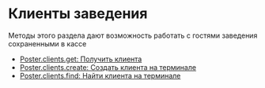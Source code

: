 # Клиенты заведения

Методы этого раздела дают возможность работать с гостями заведения сохраненными в кассе


- [Poster.clients.get: Получить клиента](/docs/v3/pos/clients/clients-get)
- [Poster.clients.create: Создать клиента на терминале](/docs/v3/pos/clients/clients-create)
- [Poster.clients.find: Найти клиента на терминале](/docs/v3/pos/clients/clients-find)

